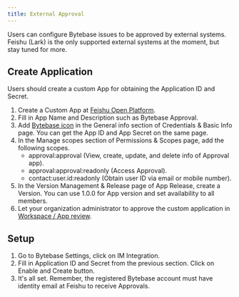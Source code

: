 ```yaml
---
title: External Approval
---
```


Users can configure Bytebase issues to be approved by external systems. Feishu (Lark) is the only supported external systems at the moment, but stay tuned for more.

## Create Application
Users should create a custom App for obtaining the Application ID and Secret.

1. Create a Custom App at [Feishu Open Platform](https://open.feishu.cn/app).
1. Fill in App Name and Description such as Bytebase Approval.
1. Add [Bytebase icon](https://www.bytebase.com/_nuxt/img/logo-icon.3e0dcc1.svg) in the General info section of Credentials & Basic Info page. You can get the App ID and App Secret on the same page.
1. In the Manage scopes section of Permissions & Scopes page, add the following scopes.
    - approval:approval (View, create, update, and delete info of Approval app).
    - approval:approval:readonly (Access Approval).
    - contact:user.id:readonly (Obtain user ID via email or mobile number).
1. In the Version Management & Release page of App Release, create a Version. You can use 1.0.0 for App version and set availability to all members.
1. Let your organization administrator to approve the custom application in [Workspace / App review](https://bytebase.feishu.cn/admin/appCenter/audit).

## Setup

1. Go to Bytebase Settings, click on IM Integration.
1. Fill in Application ID and Secret from the previous section. Click on Enable and Create button.
1. It's all set. Remember, the registered Bytebase account must have identity email at Feishu to receive Approvals.